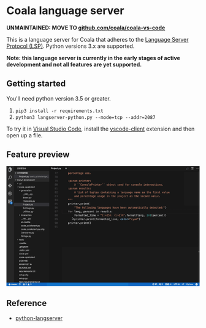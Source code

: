 # Coala language server

**UNMAINTAINED: MOVE TO [github.com/coala/coala-vs-code](https://github.com/coala/coala-vs-code)**

This is a language server for Coala that adheres to the [Language Server Protocol (LSP)](https://github.com/Microsoft/language-server-protocol/blob/master/protocol.md). Python versions 3.x are supported.

**Note: this language server is currently in the early stages of active development and not all features are yet supported.**

## Getting started

You'll need python version 3.5 or greater.

1. `pip3 install -r requirements.txt`
1. `python3 langserver-python.py --mode=tcp --addr=2087`

To try it in [Visual Studio Code](https://code.visualstudio.com), install the [vscode-client](https://github.com/sourcegraph/langserver/tree/master/vscode-client) extension and then open up a file.

## Feature preview

![](./docs/images/demo.gif)

## Reference

* [python-langserver](https://github.com/sourcegraph/python-langserver)
